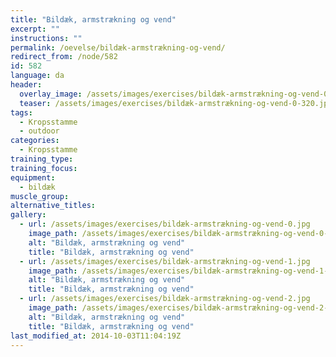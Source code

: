 ```yaml
---
title: "Bildæk, armstrækning og vend"
excerpt: ""
instructions: ""
permalink: /oevelse/bildæk-armstrækning-og-vend/
redirect_from: /node/582
id: 582
language: da
header:
  overlay_image: /assets/images/exercises/bildæk-armstrækning-og-vend-0.jpg
  teaser: /assets/images/exercises/bildæk-armstrækning-og-vend-0-320.jpg
tags:
  - Kropsstamme
  - outdoor
categories:
  - Kropsstamme
training_type: 
training_focus: 
equipment:
  - bildæk
muscle_group:
alternative_titles:
gallery:
  - url: /assets/images/exercises/bildæk-armstrækning-og-vend-0.jpg
    image_path: /assets/images/exercises/bildæk-armstrækning-og-vend-0-320.jpg
    alt: "Bildæk, armstrækning og vend"
    title: "Bildæk, armstrækning og vend"
  - url: /assets/images/exercises/bildæk-armstrækning-og-vend-1.jpg
    image_path: /assets/images/exercises/bildæk-armstrækning-og-vend-1-320.jpg
    alt: "Bildæk, armstrækning og vend"
    title: "Bildæk, armstrækning og vend"
  - url: /assets/images/exercises/bildæk-armstrækning-og-vend-2.jpg
    image_path: /assets/images/exercises/bildæk-armstrækning-og-vend-2-320.jpg
    alt: "Bildæk, armstrækning og vend"
    title: "Bildæk, armstrækning og vend"
last_modified_at: 2014-10-03T11:04:19Z
---
```



